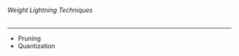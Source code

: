 ###### Weight Lightning Techniques
-------------------------------------------------------
- Pruning
- Quantization
